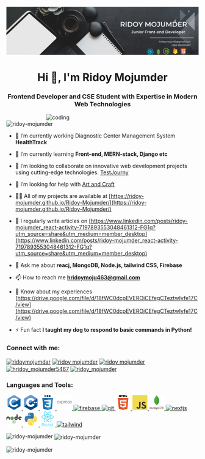 ![logo](https://github.com/Ridoy-Mojumder/Ridoy-Mojumder/blob/main/banner.png)
<h1 align="center">Hi 👋, I'm Ridoy Mojumder</h1>
<h3 align="center">Frontend Developer and CSE Student with Expertise in Modern Web Technologies</h3>

<img src="https://cdn.videoplasty.com/animation/chill-coding-programming-lo-fi-animation-stock-animation-21874-1024x576.jpg" alt="coding" width="400" align="right">


<p align="left"> <img src="https://komarev.com/ghpvc/?username=ridoy-mojumder&label=Profile%20views&color=0e75b6&style=flat" alt="ridoy-mojumder" /> </p>

- 🔭 I’m currently working Diagnostic Center Management System **HealthTrack**

- 🌱 I’m currently learning **Front-end, MERN-stack, Django etc**

- 👯 I’m looking to collaborate on innovative web development projects using cutting-edge technologies. [TestJourny](https://tastejourney-45991.web.app/)

- 🤝 I’m looking for help with [Art and Craft](https://tangerine-snickerdoodle-50d788.netlify.app/)

- 👨‍💻 All of my projects are available at [https://ridoy-mojumder.github.io/Ridoy-Mojumder/](https://ridoy-mojumder.github.io/Ridoy-Mojumder/)

- 📝 I regularly write articles on [https://www.linkedin.com/posts/ridoy-mojumder_react-activity-7197893553048461312-FG1q?utm_source=share&utm_medium=member_desktop](https://www.linkedin.com/posts/ridoy-mojumder_react-activity-7197893553048461312-FG1q?utm_source=share&utm_medium=member_desktop)

- 💬 Ask me about **reacj, MongoDB, Node.js, tailwind CSS, Firebase**

- 📫 How to reach me **hridoymoju463@gmail.com**

- 📄 Know about my experiences [https://drive.google.com/file/d/18fWC0dcpEVEROjCEfegCTeztwIyfe17C/view](https://drive.google.com/file/d/18fWC0dcpEVEROjCEfegCTeztwIyfe17C/view)

- ⚡ Fun fact **I taught my dog to respond to basic commands in Python!**

<h3 align="left">Connect with me:</h3>
<p align="left">
<a href="https://twitter.com/ridoymojumdar" target="blank"><img align="center" src="https://raw.githubusercontent.com/rahuldkjain/github-profile-readme-generator/master/src/images/icons/Social/twitter.svg" alt="ridoymojumdar" height="30" width="40" /></a>
<a href="https://linkedin.com/in/ridoy mojumder" target="blank"><img align="center" src="https://raw.githubusercontent.com/rahuldkjain/github-profile-readme-generator/master/src/images/icons/Social/linked-in-alt.svg" alt="ridoy mojumder" height="30" width="40" /></a>
<a href="https://fb.com/ridoy mojumder" target="blank"><img align="center" src="https://raw.githubusercontent.com/rahuldkjain/github-profile-readme-generator/master/src/images/icons/Social/facebook.svg" alt="ridoy mojumder" height="30" width="40" /></a>
<a href="https://instagram.com/hridoy_mojumder5467" target="blank"><img align="center" src="https://raw.githubusercontent.com/rahuldkjain/github-profile-readme-generator/master/src/images/icons/Social/instagram.svg" alt="hridoy_mojumder5467" height="30" width="40" /></a>
<a href="https://codeforces.com/profile/ridoy_mojumder" target="blank"><img align="center" src="https://raw.githubusercontent.com/rahuldkjain/github-profile-readme-generator/master/src/images/icons/Social/codeforces.svg" alt="ridoy_mojumder" height="30" width="40" /></a>
</p>

<h3 align="left">Languages and Tools:</h3>
<p align="left"> <a href="https://www.cprogramming.com/" target="_blank" rel="noreferrer"> <img src="https://raw.githubusercontent.com/devicons/devicon/master/icons/c/c-original.svg" alt="c" width="40" height="40"/> </a> <a href="https://www.w3schools.com/cpp/" target="_blank" rel="noreferrer"> <img src="https://raw.githubusercontent.com/devicons/devicon/master/icons/cplusplus/cplusplus-original.svg" alt="cplusplus" width="40" height="40"/> </a> <a href="https://www.w3schools.com/css/" target="_blank" rel="noreferrer"> <img src="https://raw.githubusercontent.com/devicons/devicon/master/icons/css3/css3-original-wordmark.svg" alt="css3" width="40" height="40"/> </a> <a href="https://expressjs.com" target="_blank" rel="noreferrer"> <img src="https://raw.githubusercontent.com/devicons/devicon/master/icons/express/express-original-wordmark.svg" alt="express" width="40" height="40"/> </a> <a href="https://firebase.google.com/" target="_blank" rel="noreferrer"> <img src="https://www.vectorlogo.zone/logos/firebase/firebase-icon.svg" alt="firebase" width="40" height="40"/> </a> <a href="https://git-scm.com/" target="_blank" rel="noreferrer"> <img src="https://www.vectorlogo.zone/logos/git-scm/git-scm-icon.svg" alt="git" width="40" height="40"/> </a> <a href="https://www.w3.org/html/" target="_blank" rel="noreferrer"> <img src="https://raw.githubusercontent.com/devicons/devicon/master/icons/html5/html5-original-wordmark.svg" alt="html5" width="40" height="40"/> </a> <a href="https://developer.mozilla.org/en-US/docs/Web/JavaScript" target="_blank" rel="noreferrer"> <img src="https://raw.githubusercontent.com/devicons/devicon/master/icons/javascript/javascript-original.svg" alt="javascript" width="40" height="40"/> </a> <a href="https://www.mongodb.com/" target="_blank" rel="noreferrer"> <img src="https://raw.githubusercontent.com/devicons/devicon/master/icons/mongodb/mongodb-original-wordmark.svg" alt="mongodb" width="40" height="40"/> </a> <a href="https://nextjs.org/" target="_blank" rel="noreferrer"> <img src="https://cdn.worldvectorlogo.com/logos/nextjs-2.svg" alt="nextjs" width="40" height="40"/> </a> <a href="https://nodejs.org" target="_blank" rel="noreferrer"> <img src="https://raw.githubusercontent.com/devicons/devicon/master/icons/nodejs/nodejs-original-wordmark.svg" alt="nodejs" width="40" height="40"/> </a> <a href="https://www.python.org" target="_blank" rel="noreferrer"> <img src="https://raw.githubusercontent.com/devicons/devicon/master/icons/python/python-original.svg" alt="python" width="40" height="40"/> </a> <a href="https://reactjs.org/" target="_blank" rel="noreferrer"> <img src="https://raw.githubusercontent.com/devicons/devicon/master/icons/react/react-original-wordmark.svg" alt="react" width="40" height="40"/> </a> <a href="https://tailwindcss.com/" target="_blank" rel="noreferrer"> <img src="https://www.vectorlogo.zone/logos/tailwindcss/tailwindcss-icon.svg" alt="tailwind" width="40" height="40"/> </a> </p>

<p><img align="left" src="https://github-readme-stats.vercel.app/api/top-langs?username=ridoy-mojumder&show_icons=true&locale=en&layout=compact" alt="ridoy-mojumder" /></p>

<p>&nbsp;<img align="center" src="https://github-readme-stats.vercel.app/api?username=ridoy-mojumder&show_icons=true&locale=en" alt="ridoy-mojumder" /></p>

<p><img align="center" src="https://github-readme-streak-stats.herokuapp.com/?user=ridoy-mojumder&" alt="ridoy-mojumder" /></p>

